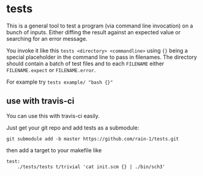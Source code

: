 # tests

This is a general tool to test a program (via command line invocation) on a bunch of inputs. Either diffing the result against an expected value or searching for an error message.

You invoke it like this `tests <directory> <commandline>` using `{}` being a special placeholder in the command line to pass in filenames. The directory should contain a batch of test files and to each `FILENAME` either `FILENAME.expect` or `FILENAME.error`.

For example try `tests example/ "bash {}"`

## use with travis-ci

You can use this with travis-ci easily.

Just get your git repo and add tests as a submodule:

```
git submodule add -b master https://github.com/rain-1/tests.git
```

then add a target to your makefile like

```
test:
	./tests/tests t/trivial 'cat init.scm {} | ./bin/sch3'
```
